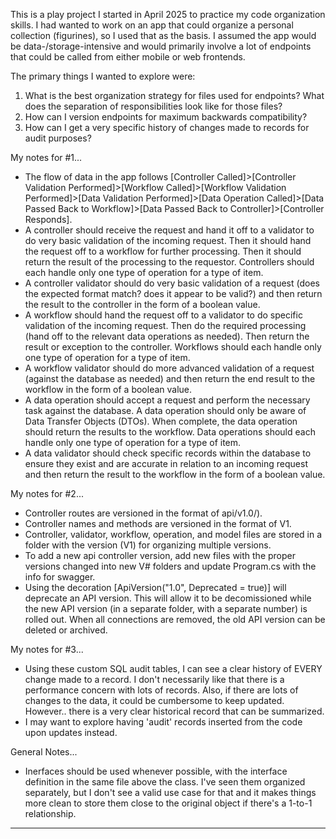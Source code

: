 This is a play project I started in April 2025 to practice my code organization skills. I had wanted to work on an app that could organize a personal collection (figurines), so I used that as the basis. I assumed the app would be data-/storage-intensive and would primarily involve a lot of endpoints that could be called from either mobile or web frontends.

The primary things I wanted to explore were: 
1) What is the best organization strategy for files used for endpoints? What does the separation of responsibilities look like for those files?
2) How can I version endpoints for maximum backwards compatibility?
3) How can I get a very specific history of changes made to records for audit purposes?

My notes for #1...
- The flow of data in the app follows [Controller Called]>[Controller Validation Performed]>[Workflow Called]>[Workflow Validation Performed]>[Data Validation Performed]>[Data Operation Called]>[Data Passed Back to Workflow]>[Data Passed Back to Controller]>[Controller Responds].
- A controller should receive the request and hand it off to a validator to do very basic validation of the incoming request. Then it should hand the request off to a workflow for further processing. Then it should return the result of the processing to the requestor. Controllers should each handle only one type of operation for a type of item.
- A controller validator should do very basic validation of a request (does the expected format match? does it appear to be valid?) and then return the result to the controller in the form of a boolean value.
- A workflow should hand the request off to a validator to do specific validation of the incoming request. Then do the required processing (hand off to the relevant data operations as needed). Then return the result or exception to the controller. Workflows should each handle only one type of operation for a type of item.
- A workflow validator should do more advanced validation of a request (against the database as needed) and then return the end result to the workflow in the form of a boolean value.
- A data operation should accept a request and perform the necessary task against the database. A data operation should only be aware of Data Transfer Objects (DTOs). When complete, the data operation should return the results to the workflow. Data operations should each handle only one type of operation for a type of item.
- A data validator should check specific records within the database to ensure they exist and are accurate in relation to an incoming request and then return the result to the workflow in the form of a boolean value.

My notes for #2...
- Controller routes are versioned in the format of api/v1.0/<type>).
- Controller names and methods are versioned in the format of <name>V1.
- Controller, validator, workflow, operation, and model files are stored in a folder with the version (V1) for organizing multiple versions.
- To add a new api controller version, add new files with the proper versions changed into new V# folders and update Program.cs with the info for swagger.
- Using the decoration [ApiVersion("1.0", Deprecated = true)] will deprecate an API version. This will allow it to be decomissioned while the new API version (in a separate folder, with a separate number) is rolled out. When all connections are removed, the old API version can be deleted or archived.

My notes for #3...
- Using these custom SQL audit tables, I can see a clear history of EVERY change made to a record. I don't necessarily like that there is a performance concern with lots of records. Also, if there are lots of changes to the data, it could be cumbersome to keep updated. However.. there is a very clear historical record that can be summarized.
- I may want to explore having 'audit' records inserted from the code upon updates instead.

General Notes...
- Inerfaces should be used whenever possible, with the interface definition in the same file above the class. I've seen them organized separately, but I don't see a valid use case for that and it makes things more clean to store them close to the original object if there's a 1-to-1 relationship.











---------------------------------------------------------- -
